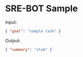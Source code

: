 # SRE-BOT Sample

Input:

```json
{ "goal": "sample task" }
```

Output:

```json
{ "summary": "stub" }
```
